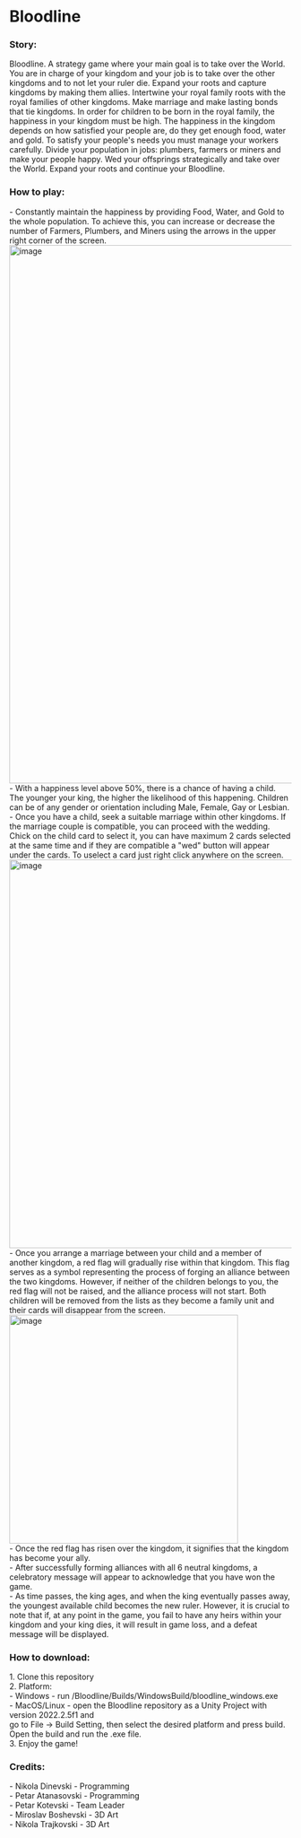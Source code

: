 # Bloodline
<h3>Story:</h3>
 Bloodline. A strategy game where your main goal is to take over the World. You are in charge of your kingdom and your job is to take over the other kingdoms and to not let your ruler die. Expand your roots and capture kingdoms by making them allies. Intertwine your royal family roots with the royal families of other kingdoms. Make marriage and make lasting bonds that tie kingdoms. In order for children to be born in the royal family, the happiness in your kingdom must be high. The happiness in the kingdom depends on how satisfied your people are, do they get enough food, water and gold. To satisfy your people's needs you must manage your workers carefully. Divide your population in jobs: plumbers, farmers or miners and make your people happy. Wed your offsprings strategically and take over the World. Expand your roots and continue your Bloodline.

<h3>How to play:</h3>
 - Constantly maintain the happiness by providing Food, Water, and Gold to the whole population. To achieve this, you can increase or decrease the number of Farmers, Plumbers, and Miners using the arrows in the upper right corner of the screen.<br>
 <img width="960" alt="image" src="https://github.com/ndinevski/Bloodline/assets/104850278/5fa6ac75-9188-44a3-b5fa-8aa62155d30a"><br>
 - With a happiness level above 50%, there is a chance of having a child. The younger your king, the higher the likelihood of this happening. Children can be of any gender or orientation including Male, Female, Gay or Lesbian.<br>
 - Once you have a child, seek a suitable marriage within other kingdoms. If the marriage couple is compatible, you can proceed with the wedding. Chick on the child card to select it, you can have maximum 2 cards selected at the same time and if they are compatible a "wed" button will appear under the cards. To uselect a card just right click anywhere on the screen.<br>
 <img width="693" alt="image" src="https://github.com/ndinevski/Bloodline/assets/104850278/4c886f4a-730e-4e86-b04b-c2d191af8baf"><br>
 - Once you arrange a marriage between your child and a member of another kingdom, a red flag will gradually rise within that kingdom. This flag serves as a symbol representing the process of forging an alliance between the two kingdoms. However, if neither of the children belongs to you, the red flag will not be raised, and the alliance process will not start. Both children will be removed from the lists as they become a family unit and their cards will disappear from the screen.<br>
 <img width="408" alt="image" src="https://github.com/ndinevski/Bloodline/assets/104850278/54f80039-ac0a-41c8-b05f-f61ad625818f"><br>
 - Once the red flag has risen over the kingdom, it signifies that the kingdom has become your ally.<br>
 - After successfully forming alliances with all 6 neutral kingdoms, a celebratory message will appear to acknowledge that you have won the game.<br>
 - As time passes, the king ages, and when the king eventually passes away, the youngest available child becomes the new ruler. However, it is crucial to note that if, at any point in the game, you fail to have any heirs within your kingdom and your king dies, it will result in game loss, and a defeat message will be displayed.<br>

<h3>How to download:</h3>
 1. Clone this repository <br>
 2. Platform: <br>
    - Windows - run /Bloodline/Builds/WindowsBuild/bloodline_windows.exe <br>
    - MacOS/Linux - open the Bloodline repository as a Unity Project with version 2022.2.5f1 and <br>
                    go to File -> Build Setting, then select the desired platform and press build. <br>
                    Open the build and run the .exe file. <br>
 3. Enjoy the game! <br>

<h3>Credits:</h3>
 - Nikola Dinevski - Programming <br>
 - Petar Atanasovski - Programming <br>
 - Petar Kotevski - Team Leader <br>
 - Miroslav Boshevski - 3D Art <br>
 - Nikola Trajkovski - 3D Art <br>
